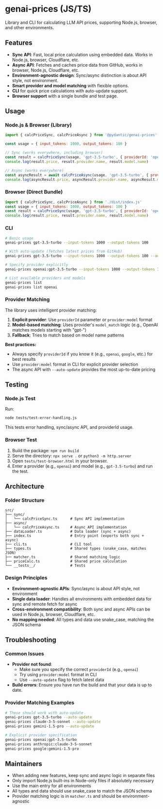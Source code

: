 # genai-prices (JS/TS)

Library and CLI for calculating LLM API prices, supporting Node.js, browser, and other environments.

## Features

- **Sync API**: Fast, local price calculation using embedded data. Works in Node.js, browser, Cloudflare, etc.
- **Async API**: Fetches and caches price data from GitHub, works in browser, Node.js, Cloudflare, etc.
- **Environment-agnostic design**: Sync/async distinction is about API style, not environment.
- **Smart provider and model matching** with flexible options.
- **CLI** for quick price calculations with auto-update support.
- **Browser support** with a single bundle and test page.

## Usage

### Node.js & Browser (Library)

```js
import { calcPriceSync, calcPriceAsync } from '@pydantic/genai-prices'

const usage = { input_tokens: 1000, output_tokens: 100 }

// Sync (works everywhere, including browser)
const result = calcPriceSync(usage, 'gpt-3.5-turbo', { providerId: 'openai' })
console.log(result.price, result.provider.name, result.model.name)

// Async (works everywhere)
const asyncResult = await calcPriceAsync(usage, 'gpt-3.5-turbo', { providerId: 'openai' })
console.log(asyncResult.price, asyncResult.provider.name, asyncResult.model.name)
```

### Browser (Direct Bundle)

```js
import { calcPriceSync, calcPriceAsync } from './dist/index.js'
const usage = { input_tokens: 1000, output_tokens: 100 }
const result = calcPriceSync(usage, 'gpt-3.5-turbo', { providerId: 'openai' })
console.log(result.price, result.provider.name, result.model.name)
```

### CLI

```bash
# Basic usage
genai-prices gpt-3.5-turbo --input-tokens 1000 --output-tokens 100

# With auto-update (fetches latest prices from GitHub)
genai-prices gpt-3.5-turbo --input-tokens 1000 --output-tokens 100 --auto-update

# Specify provider explicitly
genai-prices openai:gpt-3.5-turbo --input-tokens 1000 --output-tokens 100

# List available providers and models
genai-prices list
genai-prices list openai
```

### Provider Matching

The library uses intelligent provider matching:

1. **Explicit provider**: Use `providerId` parameter or `provider:model` format
2. **Model-based matching**: Uses provider's `model_match` logic (e.g., OpenAI matches models starting with "gpt-")
3. **Fallback**: Tries to match based on model name patterns

**Best practices:**

- Always specify `providerId` if you know it (e.g., `openai`, `google`, etc.) for best results
- Use `provider:model` format in CLI for explicit provider selection
- The async API with `--auto-update` provides the most up-to-date pricing

## Testing

### Node.js Test

Run:

```bash
node tests/test-error-handling.js
```

This tests error handling, sync/async API, and providerId usage.

### Browser Test

1. Build the package: `npm run build`
2. Serve the directory: `npx serve .` or `python3 -m http.server`
3. Open `tests/test-browser.html` in your browser.
4. Enter a provider (e.g., `openai`) and model (e.g., `gpt-3.5-turbo`) and run the test.

## Architecture

### Folder Structure

```
src/
├── sync/
│   └── calcPriceSync.ts      # Sync API implementation
├── async/
│   └── calcPriceAsync.ts     # Async API implementation
├── dataLoader.ts             # Data loader (sync + async)
├── index.ts                  # Entry point (exports both sync + async)
├── cli.ts                    # CLI tool
├── types.ts                  # Shared types (snake_case, matches JSON)
├── matcher.ts                # Shared matching logic
├── priceCalc.ts              # Shared price calculation
└── __tests__/                # Tests
```

### Design Principles

- **Environment-agnostic APIs**: Sync/async is about API style, not environment
- **Single data loader**: Handles all environments with embedded data for sync and remote fetch for async
- **Cross-environment compatibility**: Both sync and async APIs can be used in Node.js, browser, Cloudflare, etc.
- **No mapping needed**: All types and data use snake_case, matching the JSON schema

## Troubleshooting

### Common Issues

- **Provider not found**:
  - Make sure you specify the correct `providerId` (e.g., `openai`)
  - Try using `provider:model` format in CLI
  - Use `--auto-update` flag to fetch latest data
- **Build errors**: Ensure you have run the build and that your data is up to date.

### Provider Matching Examples

```bash
# These should work with auto-update
genai-prices gpt-3.5-turbo --auto-update
genai-prices claude-3-5-sonnet --auto-update
genai-prices gemini-1.5-pro --auto-update

# Explicit provider specification
genai-prices openai:gpt-3.5-turbo
genai-prices anthropic:claude-3-5-sonnet
genai-prices google:gemini-1.5-pro
```

## Maintainers

- When adding new features, keep sync and async logic in separate files
- Only import Node.js built-ins in Node-only files if absolutely necessary
- Use the main entry for all environments
- All types and data should use snake_case to match the JSON schema
- Provider matching logic is in `matcher.ts` and should be environment-agnostic
